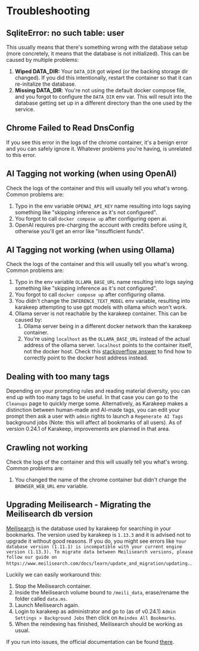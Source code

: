 # Troubleshooting

## SqliteError: no such table: user

This usually means that there's something wrong with the database setup (more concretely, it means that the database is not initialized). This can be caused by multiple problems:
1. **Wiped DATA_DIR:** Your `DATA_DIR` got wiped (or the backing storage dir changed). If you did this intentionally, restart the container so that it can re-initalize the database.
2. **Missing DATA_DIR**: You're not using the default docker compose file, and you forgot to configure the `DATA_DIR` env var. This will result into the database getting set up in a different directory than the one used by the service.

## Chrome Failed to Read DnsConfig

If you see this error in the logs of the chrome container, it's a benign error and you can safely ignore it. Whatever problems you're having, is unrelated to this error.

## AI Tagging not working (when using OpenAI)

Check the logs of the container and this will usually tell you what's wrong. Common problems are:
1. Typo in the env variable `OPENAI_API_KEY` name resulting into logs saying something like "skipping inference as it's not configured".
2. You forgot to call `docker compose up` after configuring open ai.
3. OpenAI requires pre-charging the account with credits before using it, otherwise you'll get an error like "insufficient funds".

## AI Tagging not working (when using Ollama)

Check the logs of the container and this will usually tell you what's wrong. Common problems are:
1. Typo in the env variable `OLLAMA_BASE_URL` name resulting into logs saying something like "skipping inference as it's not configured".
2. You forgot to call `docker compose up` after configuring ollama.
3. You didn't change the `INFERENCE_TEXT_MODEL` env variable, resulting into karakeep attempting to use gpt models with ollama which won't work.
4. Ollama server is not reachable by the karakeep container. This can be caused by:
    1. Ollama server being in a different docker network than the karakeep container.
    2. You're using `localhost` as the `OLLAMA_BASE_URL` instead of the actual address of the ollama server. `localhost` points to the container itself, not the docker host. Check this [stackoverflow answer](https://stackoverflow.com/questions/24319662/from-inside-of-a-docker-container-how-do-i-connect-to-the-localhost-of-the-mach) to find how to correctly point to the docker host address instead.

## Dealing with too many tags

Depending on your prompting rules and reading material diversity, you can end up with too many tags to be useful. In that case you can go to the `Cleanups` page to quickly merge some. Alternatively, as Karakeep makes a distinction between human-made and AI-made tags, you can edit your prompt then ask a user with `admin` rights to launch a `Regenerate AI Tags` background jobs (Note: this will affect all bookmarks of all users). As of version 0.24.1 of Karakeep, improvements are planned in that area.

## Crawling not working

Check the logs of the container and this will usually tell you what's wrong. Common problems are:
1. You changed the name of the chrome container but didn't change the `BROWSER_WEB_URL` env variable.

## Upgrading Meilisearch - Migrating the Meilisearch db version

[Meilisearch](https://www.meilisearch.com/) is the database used by karakeep for searching in your bookmarks. The version used by karakeep is `1.13.3` and it is advised not to upgrade it without good reasons. If you do, you might see errors like `Your database version (1.11.1) is incompatible with your current engine version (1.13.3). To migrate data between Meilisearch versions, please follow our guide on https://www.meilisearch.com/docs/learn/update_and_migration/updating.`.

Luckily we can easily workaround this:
1. Stop the Meilisearch container.
2. Inside the Meilisearch volume bound to `/meili_data`, erase/rename the folder called `data.ms`.
3. Launch Meilisearch again.
4. Login to karakeep as administrator and go to (as of v0.24.1) `Admin Settings > Background Jobs` then click on `Reindex All Bookmarks`.
5. When the reindexing has finished, Meilisearch should be working as usual.

If you run into issues, the official documentation can be found [there](https://www.meilisearch.com/docs/learn/update_and_migration/updating).
